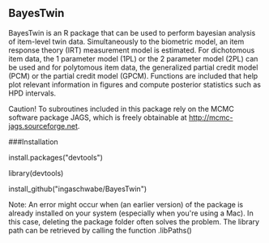 ## BayesTwin
BayesTwin is an R package that can be used to perform bayesian analysis of item-level twin data. Simultaneously to the biometric model, an item response theory (IRT) measurement model is estimated. For dichotomous item data, the 1 parameter model (1PL) or the 2 parameter model (2PL) can be used and for polytomous item data, the generalized partial credit model (PCM) or the partial credit model (GPCM). Functions are included that help plot relevant information in figures and compute posterior statistics such as HPD intervals. 
 
Caution! To subroutines included in this package rely on the MCMC software package JAGS, which is freely obtainable at http://mcmc-jags.sourceforge.net. 

###Installation

install.packages("devtools")

library(devtools)

install_github("ingaschwabe/BayesTwin")

Note: An error might occur when (an earlier version) of the package is already installed on your system (especially when you're using a Mac). In this case, deleting the package folder often solves the problem. The library path can be retrieved by calling the function .libPaths() 
